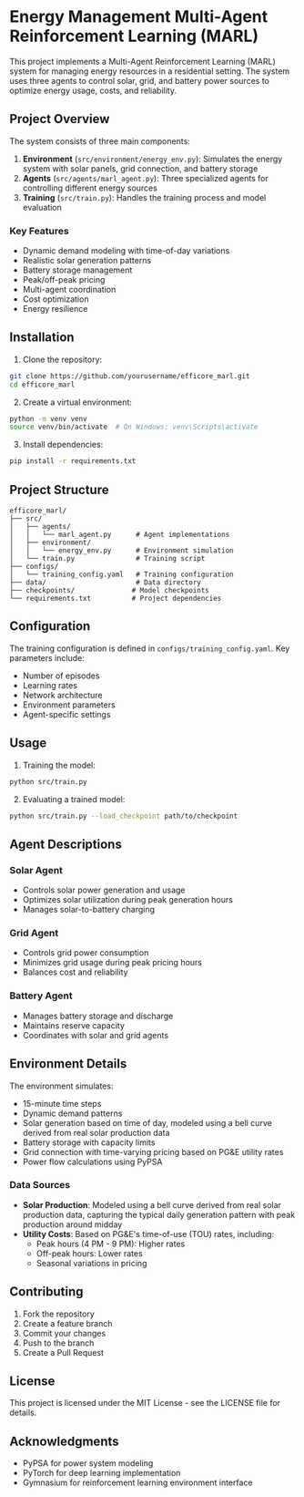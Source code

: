 # Energy Management Multi-Agent Reinforcement Learning (MARL)

This project implements a Multi-Agent Reinforcement Learning (MARL) system for managing energy resources in a residential setting. The system uses three agents to control solar, grid, and battery power sources to optimize energy usage, costs, and reliability.

## Project Overview

The system consists of three main components:
1. **Environment** (`src/environment/energy_env.py`): Simulates the energy system with solar panels, grid connection, and battery storage
2. **Agents** (`src/agents/marl_agent.py`): Three specialized agents for controlling different energy sources
3. **Training** (`src/train.py`): Handles the training process and model evaluation

### Key Features
- Dynamic demand modeling with time-of-day variations
- Realistic solar generation patterns
- Battery storage management
- Peak/off-peak pricing
- Multi-agent coordination
- Cost optimization
- Energy resilience

## Installation

1. Clone the repository:
```bash
git clone https://github.com/yourusername/efficore_marl.git
cd efficore_marl
```

2. Create a virtual environment:
```bash
python -m venv venv
source venv/bin/activate  # On Windows: venv\Scripts\activate
```

3. Install dependencies:
```bash
pip install -r requirements.txt
```

## Project Structure

```
efficore_marl/
├── src/
│   ├── agents/
│   │   └── marl_agent.py      # Agent implementations
│   ├── environment/
│   │   └── energy_env.py      # Environment simulation
│   └── train.py               # Training script
├── configs/
│   └── training_config.yaml   # Training configuration
├── data/                      # Data directory
├── checkpoints/              # Model checkpoints
└── requirements.txt          # Project dependencies
```

## Configuration

The training configuration is defined in `configs/training_config.yaml`. Key parameters include:
- Number of episodes
- Learning rates
- Network architecture
- Environment parameters
- Agent-specific settings

## Usage

1. Training the model:
```bash
python src/train.py
```

2. Evaluating a trained model:
```bash
python src/train.py --load_checkpoint path/to/checkpoint
```

## Agent Descriptions

### Solar Agent
- Controls solar power generation and usage
- Optimizes solar utilization during peak generation hours
- Manages solar-to-battery charging

### Grid Agent
- Controls grid power consumption
- Minimizes grid usage during peak pricing hours
- Balances cost and reliability

### Battery Agent
- Manages battery storage and discharge
- Maintains reserve capacity
- Coordinates with solar and grid agents

## Environment Details

The environment simulates:
- 15-minute time steps
- Dynamic demand patterns
- Solar generation based on time of day, modeled using a bell curve derived from real solar production data
- Battery storage with capacity limits
- Grid connection with time-varying pricing based on PG&E utility rates
- Power flow calculations using PyPSA

### Data Sources
- **Solar Production**: Modeled using a bell curve derived from real solar production data, capturing the typical daily generation pattern with peak production around midday
- **Utility Costs**: Based on PG&E's time-of-use (TOU) rates, including:
  - Peak hours (4 PM - 9 PM): Higher rates
  - Off-peak hours: Lower rates
  - Seasonal variations in pricing

## Contributing

1. Fork the repository
2. Create a feature branch
3. Commit your changes
4. Push to the branch
5. Create a Pull Request

## License

This project is licensed under the MIT License - see the LICENSE file for details.

## Acknowledgments

- PyPSA for power system modeling
- PyTorch for deep learning implementation
- Gymnasium for reinforcement learning environment interface 